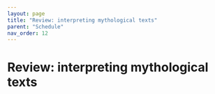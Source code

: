 ```yaml
---
layout: page
title: "Review: interpreting mythological texts"
parent: "Schedule"
nav_order: 12
---
```



# Review: interpreting mythological texts